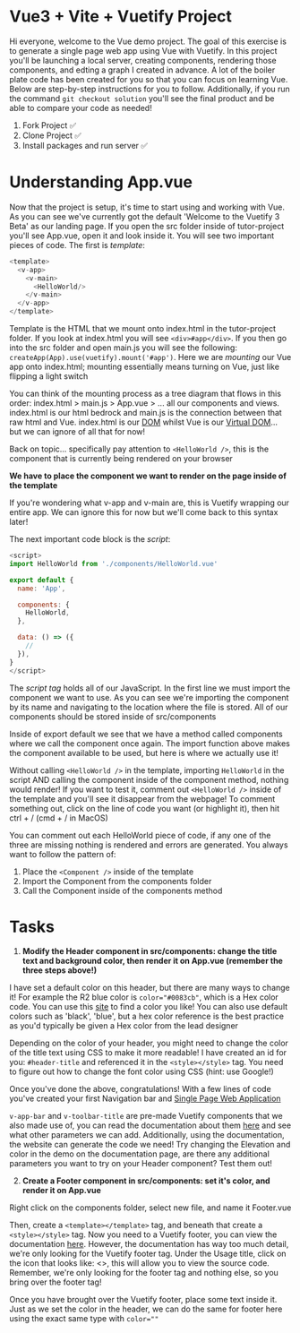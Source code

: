 # Vue3 + Vite + Vuetify Project

Hi everyone, welcome to the Vue demo project. The goal of this exercise is to generate a single page web app using Vue with Vuetify. In this project you'll be launching a local server, creating components, rendering those components, and edting a graph I created in advance. A lot of the boiler plate code has been created for you so that you can focus on learning Vue. Below are step-by-step instructions for you to follow. Additionally, if you run the command `git checkout solution` you'll see the final product and be able to compare your code as needed!

1. Fork Project ✅
2. Clone Project ✅
3. Install packages and run server ✅

# Understanding App.vue

Now that the project is setup, it's time to start using and working with Vue. As you can see we've currently got the default 'Welcome to the Vuetify 3 Beta' as our landing page. If you open the src folder inside of tutor-project you'll see App.vue, open it and look inside it. You will see two important pieces of code. The first is _template_:

```JavaScript
<template>
  <v-app>
    <v-main>
      <HelloWorld/>
    </v-main>
  </v-app>
</template>
```

Template is the HTML that we mount onto index.html in the tutor-project folder. If you look at index.html you will see `<div>#app</div>`. If you then go into the src folder and open main.js you will see the following: `createApp(App).use(vuetify).mount('#app')`. Here we are _mounting_ our Vue app onto index.html; mounting essentially means turning on Vue, just like flipping a light switch

You can think of the mounting process as a tree diagram that flows in this order: index.html > main.js > App.vue > ... all our components and views. index.html is our html bedrock and main.js is the connection between that raw html and Vue. index.html is our [DOM](https://developer.mozilla.org/en-US/docs/Web/API/Document_Object_Model/Introduction) whilst Vue is our [Virtual DOM](https://blog.logrocket.com/how-the-virtual-dom-works-in-vue-js/)... but we can ignore of all that for now!

Back on topic... specifically pay attention to `<HelloWorld />`, this is the component that is currently being rendered on your browser

**We have to place the component we want to render on the page inside of the template**

If you're wondering what v-app and v-main are, this is Vuetify wrapping our entire app. We can ignore this for now but we'll come back to this syntax later!

The next important code block is the _script_:

```JavaScript
<script>
import HelloWorld from './components/HelloWorld.vue'

export default {
  name: 'App',

  components: {
    HelloWorld,
  },

  data: () => ({
    //
  }),
}
</script>
```

The _script tag_ holds all of our JavaScript. In the first line we must import the component we want to use. As you can see we're importing the component by its name and navigating to the location where the file is stored. All of our components should be stored inside of src/components

Inside of export default we see that we have a method called components where we call the component once again. The import function above makes the component available to be used, but here is where we actually use it!

Without calling `<HelloWorld />` in the template, importing `HelloWorld` in the script AND calling the component inside of the component method, nothing would render! If you want to test it, comment out `<HelloWorld />` inside of the template and you'll see it disappear from the webpage! To comment something out, click on the line of code you want (or highlight it), then hit ctrl + / (cmd + / in MacOS)

You can comment out each HelloWorld piece of code, if any one of the three are missing nothing is rendered and errors are generated. You always want to follow the pattern of:

1. Place the `<Component />` inside of the template
2. Import the Component from the components folder
3. Call the Component inside of the components method

# Tasks

1. **Modify the Header component in src/components: change the title text and background color, then render it on App.vue (remember the three steps above!)**

I have set a default color on this header, but there are many ways to change it! For example the R2 blue color is `color="#0083cb"`, which is a Hex color code. You can use this [site](https://htmlcolorcodes.com/) to find a color you like! You can also use default colors such as 'black', 'blue', but a hex color reference is the best practice as you'd typically be given a Hex color from the lead designer

Depending on the color of your header, you might need to change the color of the title text using CSS to make it more readable! I have created an id for you: `#header-title` and referenced it in the `<style></style>` tag. You need to figure out how to change the font color using CSS (hint: use Google!)

Once you've done the above, congratulations! With a few lines of code you've created your first Navigation bar and [Single Page Web Application](https://developer.mozilla.org/en-US/docs/Glossary/SPA)

`v-app-bar` and `v-toolbar-title` are pre-made Vuetify components that we also made use of, you can read the documentation about them [here](https://vuetifyjs.com/en/components/app-bars/) and see what other parameters we can add. Additionally, using the documentation, the website can generate the code we need! Try changing the Elevation and color in the demo on the documentation page, are there any additional parameters you want to try on your Header component? Test them out!

2. **Create a Footer component in src/components: set it's color, and render it on App.vue**

Right click on the components folder, select new file, and name it Footer.vue

Then, create a `<template></template>` tag, and beneath that create a `<style></style>` tag. Now you need to a Vuetify footer, you can view the documentation [here](https://vuetifyjs.com/en/components/footer/). However, the documentation has way too much detail, we're only looking for the Vuetify footer tag. Under the Usage title, click on the icon that looks like: <>, this will allow you to view the source code. Remember, we're only looking for the footer tag and nothing else, so you bring over the footer tag!

Once you have brought over the Vuetify footer, place some text inside it. Just as we set the color in the header, we can do the same for footer here using the exact same type with `color=""`
